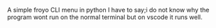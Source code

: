 A simple froyo CLI menu in python
I have to say;i do not know why the program wont run on the normal terminal but on vscode it runs well.

